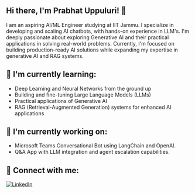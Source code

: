 ## Hi there, I'm Prabhat Uppuluri! 👋
I am an aspiring AI/ML Engineer studying at IIT Jammu. I specialize in developing and scaling AI chatbots, with hands-on experience in LLM's. I'm deeply passionate about exploring Generative AI and their practical applications in solving real-world problems. Currently, I'm focused on building production-ready AI solutions while expanding my expertise in generative AI and RAG systems.


## 🌱 I'm currently learning:

- Deep Learning and Neural Networks from the ground up
- Building and fine-tuning Large Language Models (LLMs)
- Practical applications of Generative AI
- RAG (Retrieval-Augmented Generation) systems for enhanced AI applications

## 🔭 I'm currently working on:
- Microsoft Teams Conversational Bot using LangChain and OpenAI.
- Q&A App with LLM integration and agent escalation capabilities.

## 🤝 Connect with me:
[![LinkedIn](https://img.shields.io/badge/LinkedIn-0077B5?style=for-the-badge&logo=linkedin&logoColor=white)](https://linkedin.com/in/prabhatuppuluri)
